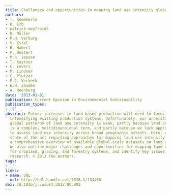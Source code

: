 ```yaml
---
title: Challenges and opportunities in mapping land use intensity globally
authors:
- T. Kuemmerle
- K. Erb
- patrick-meyfroidt
- D. Müller
- P.H. Verburg
- S. Estel
- H. Haberl
- P. Hostert
- M.R. Jepsen
- T. Kastner
- C. Levers
- M. Lindner
- C. Plutzar
- P.J. Verkerk
- E.H. Zanden
- A. Reenberg
date: '2013-01-01'
publication: Current Opinion in Environmental Sustainability
publication_types:
- '2'
abstract: Future increases in land-based production will need to focus more on sustainably
  intensifying existing production systems. Unfortunately, our understanding of the
  global patterns of land use intensity is weak, partly because land use intensity
  is a complex, multidimensional term, and partly because we lack appropriate datasets
  to assess land use intensity across broad geographic extents. Here, we review the
  state of the art regarding approaches for mapping land use intensity and provide
  a comprehensive overview of available global-scale datasets on land use intensity.
  We also outline major challenges and opportunities for mapping land use intensity
  for cropland, grazing, and forestry systems, and identify key issues for future
  research. © 2013 The Authors.
tags:
- ''
links:
- name: URL
  url: http://hdl.handle.net/2078.1/134480
doi: 10.1016/j.cosust.2013.06.002
---
```

